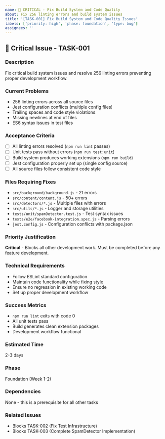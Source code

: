 ```yaml
---
name: 🚨 CRITICAL - Fix Build System and Code Quality
about: Fix 256 linting errors and build system issues
title: '[TASK-001] Fix Build System and Code Quality Issues'
labels: ['priority: high', 'phase: foundation', 'type: bug']
assignees: ''
---
```


## 🚨 Critical Issue - TASK-001

### Description
Fix critical build system issues and resolve 256 linting errors preventing proper development workflow.

### Current Problems
- 256 linting errors across all source files
- Jest configuration conflicts (multiple config files)
- Trailing spaces and code style violations
- Missing newlines at end of files
- ES6 syntax issues in test files

### Acceptance Criteria
- [ ] All linting errors resolved (`npm run lint` passes)
- [ ] Unit tests pass without errors (`npm run test:unit`)
- [ ] Build system produces working extensions (`npm run build`)
- [ ] Jest configuration properly set up (single config source)
- [ ] All source files follow consistent code style

### Files Requiring Fixes
- `src/background/background.js` - 21 errors
- `src/content/content.js` - 50+ errors  
- `src/detectors/*.js` - Multiple files with errors
- `src/utils/*.js` - Logger and storage utilities
- `tests/unit/spamDetector.test.js` - Test syntax issues
- `tests/e2e/facebook-integration.spec.js` - Parsing errors
- `jest.config.js` - Configuration conflicts with package.json

### Priority Justification
**Critical** - Blocks all other development work. Must be completed before any feature development.

### Technical Requirements
- Follow ESLint standard configuration
- Maintain code functionality while fixing style
- Ensure no regression in existing working code
- Set up proper development workflow

### Success Metrics
- `npm run lint` exits with code 0
- All unit tests pass
- Build generates clean extension packages
- Development workflow functional

### Estimated Time
2-3 days

### Phase
Foundation (Week 1-2)

### Dependencies
None - this is a prerequisite for all other tasks

### Related Issues
- Blocks TASK-002 (Fix Test Infrastructure)
- Blocks TASK-003 (Complete SpamDetector Implementation)